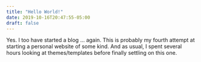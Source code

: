 ```yaml
---
title: "Hello World!"
date: 2019-10-16T20:47:55-05:00
draft: false
---
```


Yes. I too have started a blog ... again. This is probably my fourth attempt at starting a personal website of some kind. And as usual, I spent several hours looking at themes/templates before finally settling on this one.